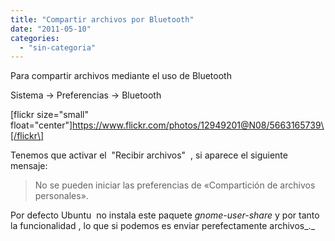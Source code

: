 ```yaml
---
title: "Compartir archivos por Bluetooth"
date: "2011-05-10"
categories: 
  - "sin-categoria"
---
```


Para compartir archivos mediante el uso de Bluetooth

Sistema -> Preferencias -> Bluetooth

\[flickr size="small" float="center"\]https://www.flickr.com/photos/12949201@N08/5663165739\[/flickr\]

Tenemos que activar el  "Recibir archivos"  , si aparece el siguiente mensaje:

> No se pueden iniciar las preferencias de «Compartición de archivos personales».

Por defecto Ubuntu  no instala este paquete _gnome-user-share_ y por tanto la funcionalidad , lo que si podemos es enviar perefectamente archivos_._

